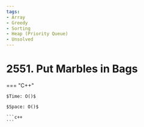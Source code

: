 ```yaml
---
tags:
- Array
- Greedy
- Sorting
- Heap (Priority Queue)
- Unsolved
---
```



# 2551. Put Marbles in Bags

=== "C++"

    $Time: O()$

    $Space: O()$

    ```c++
    ```